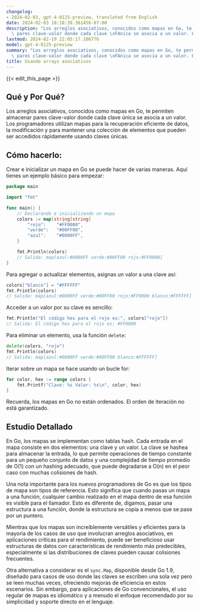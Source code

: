 ```yaml
---
changelog:
- 2024-02-03, gpt-4-0125-preview, translated from English
date: 2024-02-03 18:10:39.361456-07:00
description: "Los arreglos asociativos, conocidos como mapas en Go, te permiten almacenar\
  \ pares clave-valor donde cada clave \xFAnica se asocia a un valor. Los\u2026"
lastmod: 2024-02-19 22:05:17.106776
model: gpt-4-0125-preview
summary: "Los arreglos asociativos, conocidos como mapas en Go, te permiten almacenar\
  \ pares clave-valor donde cada clave \xFAnica se asocia a un valor. Los\u2026"
title: Usando arrays asociativos
---
```


{{< edit_this_page >}}

## Qué y Por Qué?

Los arreglos asociativos, conocidos como mapas en Go, te permiten almacenar pares clave-valor donde cada clave única se asocia a un valor. Los programadores utilizan mapas para la recuperación eficiente de datos, la modificación y para mantener una colección de elementos que pueden ser accedidos rápidamente usando claves únicas.

## Cómo hacerlo:

Crear e inicializar un mapa en Go se puede hacer de varias maneras. Aquí tienes un ejemplo básico para empezar:

```go
package main

import "fmt"

func main() {
    // Declarando e inicializando un mapa
    colors := map[string]string{
        "rojo":    "#FF0000",
        "verde":   "#00FF00",
        "azul":    "#0000FF",
    }

    fmt.Println(colors)
    // Salida: map[azul:#0000FF verde:#00FF00 rojo:#FF0000]
}
```

Para agregar o actualizar elementos, asignas un valor a una clave así:

```go
colors["blanco"] = "#FFFFFF"
fmt.Println(colors)
// Salida: map[azul:#0000FF verde:#00FF00 rojo:#FF0000 blanco:#FFFFFF]
```

Acceder a un valor por su clave es sencillo:

```go
fmt.Println("El código hex para el rojo es:", colors["rojo"])
// Salida: El código hex para el rojo es: #FF0000
```

Para eliminar un elemento, usa la función `delete`:

```go
delete(colors, "rojo")
fmt.Println(colors)
// Salida: map[azul:#0000FF verde:#00FF00 blanco:#FFFFFF]
```

Iterar sobre un mapa se hace usando un bucle for:

```go
for color, hex := range colors {
    fmt.Printf("Clave: %s Valor: %s\n", color, hex)
}
```

Recuerda, los mapas en Go no están ordenados. El orden de iteración no está garantizado.

## Estudio Detallado

En Go, los mapas se implementan como tablas hash. Cada entrada en el mapa consiste en dos elementos: una clave y un valor. La clave se hashea para almacenar la entrada, lo que permite operaciones de tiempo constante para un pequeño conjunto de datos y una complejidad de tiempo promedio de O(1) con un hashing adecuado, que puede degradarse a O(n) en el peor caso con muchas colisiones de hash.

Una nota importante para los nuevos programadores de Go es que los tipos de mapa son tipos de referencia. Esto significa que cuando pasas un mapa a una función, cualquier cambio realizado en el mapa dentro de esa función es visible para el llamador. Esto es diferente de, digamos, pasar una estructura a una función, donde la estructura se copia a menos que se pase por un puntero.

Mientras que los mapas son increíblemente versátiles y eficientes para la mayoría de los casos de uso que involucran arreglos asociativos, en aplicaciones críticas para el rendimiento, puede ser beneficioso usar estructuras de datos con características de rendimiento más predecibles, especialmente si las distribuciones de claves pueden causar colisiones frecuentes.

Otra alternativa a considerar es el `sync.Map`, disponible desde Go 1.9, diseñado para casos de uso donde las claves se escriben una sola vez pero se leen muchas veces, ofreciendo mejoras de eficiencia en estos escenarios. Sin embargo, para aplicaciones de Go convencionales, el uso regular de mapas es idiomático y a menudo el enfoque recomendado por su simplicidad y soporte directo en el lenguaje.
